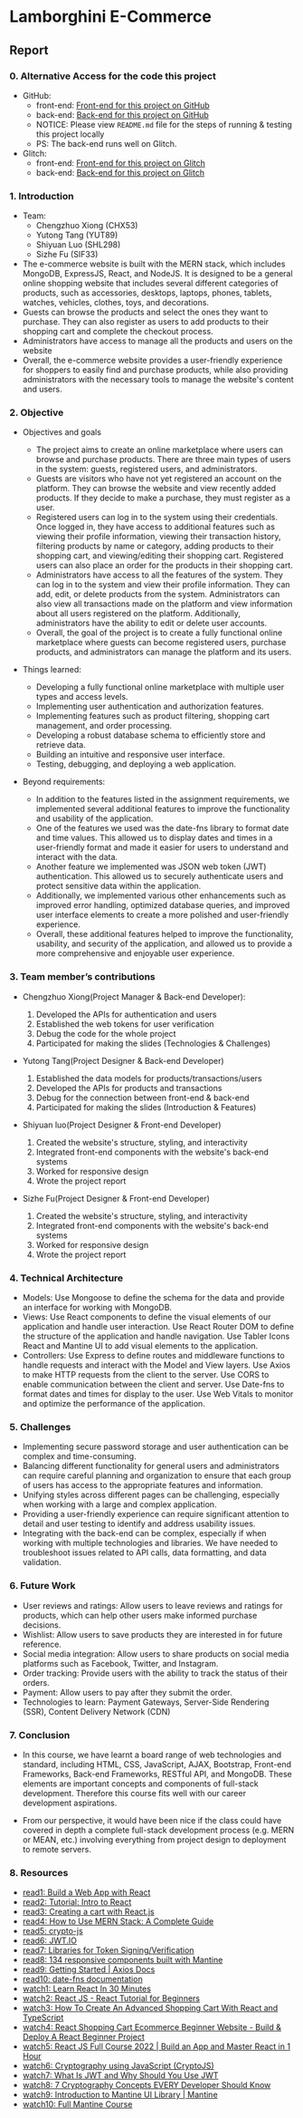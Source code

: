# Lamborghini E-Commerce

## Report

### 0. Alternative Access for the code this project
- GitHub: 
  - front-end: [Front-end for this project on GitHub](https://github.com/CzXiong1024/Lamborghini-FrontEnd)
  - back-end: [Back-end for this project on GitHub](https://github.com/CzXiong1024/Lamborghini-Backend)
  - NOTICE: Please view `README.md` file for the steps of running & testing this project locally
  - PS: The back-end runs well on Glitch.
- Glitch:
  - front-end: [Front-end for this project on Glitch](https://glitch.com/~lamborghini-infsci2560-final-project)
  - back-end: [Back-end for this project on Glitch](https://glitch.com/~infsci2560-final-lambo-server)


### 1. Introduction
- Team: 
  - Chengzhuo Xiong (CHX53) 
  - Yutong Tang (YUT89) 
  - Shiyuan Luo (SHL298) 
  - Sizhe Fu (SIF33) 
- The e-commerce website is built with the MERN stack, which includes MongoDB, ExpressJS, React, and NodeJS. It is designed to be a general online shopping website that includes several different categories of products, such as accessories, desktops, laptops, phones, tablets, watches, vehicles, clothes, toys, and decorations. 
- Guests can browse the products and select the ones they want to purchase. They can also register as users to add products to their shopping cart and complete the checkout process. 
- Administrators have access to manage all the products and users on the website
- Overall, the e-commerce website provides a user-friendly experience for shoppers to easily find and purchase products, while also providing administrators with the necessary tools to manage the website's content and users.

### 2. Objective 
- Objectives and goals
  - The project aims to create an online marketplace where users can browse and purchase products. There are three main types of users in the system: guests, registered users, and administrators.
  - Guests are visitors who have not yet registered an account on the platform. They can browse the website and view recently added products. If they decide to make a purchase, they must register as a user.
  - Registered users can log in to the system using their credentials. Once logged in, they have access to additional features such as viewing their profile information, viewing their transaction history, filtering products by name or category, adding products to their shopping cart, and viewing/editing their shopping cart. Registered users can also place an order for the products in their shopping cart.
  - Administrators have access to all the features of the system. They can log in to the system and view their profile information. They can add, edit, or delete products from the system. Administrators can also view all transactions made on the platform and view information about all users registered on the platform. Additionally, administrators have the ability to edit or delete user accounts.
  - Overall, the goal of the project is to create a fully functional online marketplace where guests can become registered users, purchase products, and administrators can manage the platform and its users.

- Things learned:
  - Developing a fully functional online marketplace with multiple user types and access levels.
  - Implementing user authentication and authorization features.
  - Implementing features such as product filtering, shopping cart management, and order processing.
  - Developing a robust database schema to efficiently store and retrieve data.
  - Building an intuitive and responsive user interface.
  - Testing, debugging, and deploying a web application.

- Beyond requirements:
  - In addition to the features listed in the assignment requirements, we implemented several additional features to improve the functionality and usability of the application. 
  - One of the features we used was the date-fns library to format date and time values. This allowed us to display dates and times in a user-friendly format and made it easier for users to understand and interact with the data. 
  - Another feature we implemented was JSON web token (JWT) authentication. This allowed us to securely authenticate users and protect sensitive data within the application. 
  - Additionally, we implemented various other enhancements such as improved error handling, optimized database queries, and improved user interface elements to create a more polished and user-friendly experience. 
  - Overall, these additional features helped to improve the functionality, usability, and security of the application, and allowed us to provide a more comprehensive and enjoyable user experience.







### 3. Team member’s contributions 
- Chengzhuo Xiong(Project Manager & Back-end Developer):
  1. Developed the APIs for authentication and users 
  2. Established the web tokens for user verification
  3. Debug the code for the whole project
  4. Participated for making the slides (Technologies & Challenges)

- Yutong Tang(Project Designer & Back-end Developer)
  1. Established the data models for products/transactions/users
  2. Developed the APIs for products and transactions
  3. Debug for the connection between front-end & back-end
  4. Participated for making the slides (Introduction & Features)

- Shiyuan luo(Project Designer & Front-end Developer)
  1. Created the website's structure, styling, and interactivity
  2. Integrated front-end components with the website's back-end systems
  3. Worked for responsive design
  4. Wrote the project report

- Sizhe Fu(Project Designer & Front-end Developer)
  1. Created the website's structure, styling, and interactivity
  2. Integrated front-end components with the website's back-end systems
  3. Worked for responsive design
  4. Wrote the project report

### 4. Technical Architecture 
- Models: Use Mongoose to define the schema for the data and provide an interface for working with MongoDB.
- Views: Use React components to define the visual elements of our application and handle user interaction. Use React Router DOM to define the structure of the application and handle navigation. Use Tabler Icons React and Mantine UI to add visual elements to the application.
- Controllers: Use Express to define routes and middleware functions to handle requests and interact with the Model and View layers. Use Axios to make HTTP requests from the client to the server. Use CORS to enable communication between the client and server. Use Date-fns to format dates and times for display to the user. Use Web Vitals to monitor and optimize the performance of the application.

### 5. Challenges 
- Implementing secure password storage and user authentication can be complex and time-consuming. 
- Balancing different functionality for general users and administrators can require careful planning and organization to ensure that each group of users has access to the appropriate features and information.
- Unifying styles across different pages can be challenging, especially when working with a large and complex application. 
- Providing a user-friendly experience can require significant attention to detail and user testing to identify and address usability issues.
- Integrating with the back-end can be complex, especially if when working with multiple technologies and libraries. We have needed to troubleshoot issues related to API calls, data formatting, and data validation.

### 6. Future Work 
- User reviews and ratings: Allow users to leave reviews and ratings for products, which can help other users make informed purchase decisions.
- Wishlist: Allow users to save products they are interested in for future reference.
- Social media integration: Allow users to share products on social media platforms such as Facebook, Twitter, and Instagram.
- Order tracking: Provide users with the ability to track the status of their orders.
- Payment: Allow users to pay after they submit the order.
- Technologies to learn: Payment Gateways, Server-Side Rendering (SSR), Content Delivery Network (CDN)


### 7. Conclusion 
- In this course, we have learnt a board range of web technologies and standard, including HTML,
CSS, JavaScript, AJAX, Bootstrap, Front-end Frameworks, Back-end Frameworks, RESTful API, and 
MongoDB. These elements are important concepts and components of full-stack development. Therefore this course fits well with our career development aspirations. 

- From our perspective, it would have been nice if the class could have covered in depth a complete full-stack development process (e.g. MERN or MEAN, etc.) involving everything from project design to deployment to remote servers.

### 8. Resources 
- [read1: Build a Web App with React](https://blog.glitch.com/post/react-starter-kit)
- [read2: Tutorial: Intro to React](https://reactjs.org/tutorial/tutorial.html)
- [read3: Creating a cart with React.js](https://commercejs.com/docs/community/creating-a-cart-with-react-js/)
- [read4: How to Use MERN Stack: A Complete Guide](https://www.mongodb.com/languages/mern-stack-tutorial)
- [read5: crypto-js](https://www.npmjs.com/package/crypto-js)
- [read6: JWT.IO](https://jwt.io/)
- [read7: Libraries for Token Signing/Verification](https://jwt.io/libraries)
- [read8: 134 responsive components built with Mantine](https://ui.mantine.dev/#main)
- [read9: Getting Started | Axios Docs](https://axios-http.com/docs/intro)
- [read10: date-fns documentation](https://devdocs.io/date_fns/)
- [watch1: Learn React In 30 Minutes](https://www.youtube.com/watch?v=hQAHSlTtcmY)
- [watch2: React JS - React Tutorial for Beginners](https://www.youtube.com/watch?v=Ke90Tje7VS0)
- [watch3: How To Create An Advanced Shopping Cart With React and TypeScript](https://www.youtube.com/watch?v=lATafp15HWA&list=PLZlA0Gpn_vH_NT5zPVp18nGe_W9LqBDQK&index=43)
- [watch4: React Shopping Cart Ecommerce Beginner Website - Build & Deploy A React Beginner Project](https://www.youtube.com/watch?v=tEMrD9t85v4)
- [watch5: React JS Full Course 2022 | Build an App and Master React in 1 Hour](https://www.youtube.com/watch?v=b9eMGE7QtTk)
- [watch6: Cryptography using JavaScript (CryptoJS)](https://www.youtube.com/watch?v=hBbtvlFxUDg)
- [watch7: What Is JWT and Why Should You Use JWT](https://www.youtube.com/watch?v=7Q17ubqLfaM)
- [watch8: 7 Cryptography Concepts EVERY Developer Should Know](https://www.youtube.com/watch?v=NuyzuNBFWxQ)
- [watch9: Introduction to Mantine UI Library | Mantine](https://www.youtube.com/watch?v=PQ9htM_LBVs)
- [watch10: Full Mantine Course](https://www.youtube.com/watch?v=57vs7TLth74)




